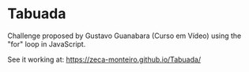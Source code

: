 # Tabuada

Challenge proposed by Gustavo Guanabara (Curso em Vídeo) using the "for" loop in JavaScript.

See it working at: https://zeca-monteiro.github.io/Tabuada/
